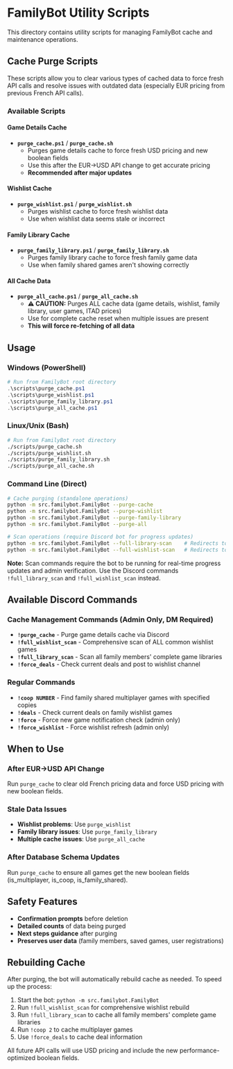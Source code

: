 # FamilyBot Utility Scripts

This directory contains utility scripts for managing FamilyBot cache and maintenance operations.

## Cache Purge Scripts

These scripts allow you to clear various types of cached data to force fresh API calls and resolve issues with outdated data (especially EUR pricing from previous French API calls).

### Available Scripts

#### Game Details Cache

- **`purge_cache.ps1`** / **`purge_cache.sh`**
  - Purges game details cache to force fresh USD pricing and new boolean fields
  - Use this after the EUR→USD API change to get accurate pricing
  - **Recommended after major updates**

#### Wishlist Cache

- **`purge_wishlist.ps1`** / **`purge_wishlist.sh`**
  - Purges wishlist cache to force fresh wishlist data
  - Use when wishlist data seems stale or incorrect

#### Family Library Cache

- **`purge_family_library.ps1`** / **`purge_family_library.sh`**
  - Purges family library cache to force fresh family game data
  - Use when family shared games aren't showing correctly

#### All Cache Data

- **`purge_all_cache.ps1`** / **`purge_all_cache.sh`**
  - **⚠️ CAUTION:** Purges ALL cache data (game details, wishlist, family library, user games, ITAD prices)
  - Use for complete cache reset when multiple issues are present
  - **This will force re-fetching of all data**

## Usage

### Windows (PowerShell)

```powershell
# Run from FamilyBot root directory
.\scripts\purge_cache.ps1
.\scripts\purge_wishlist.ps1
.\scripts\purge_family_library.ps1
.\scripts\purge_all_cache.ps1
```

### Linux/Unix (Bash)

```bash
# Run from FamilyBot root directory
./scripts/purge_cache.sh
./scripts/purge_wishlist.sh
./scripts/purge_family_library.sh
./scripts/purge_all_cache.sh
```

### Command Line (Direct)

```bash
# Cache purging (standalone operations)
python -m src.familybot.FamilyBot --purge-cache
python -m src.familybot.FamilyBot --purge-wishlist
python -m src.familybot.FamilyBot --purge-family-library
python -m src.familybot.FamilyBot --purge-all

# Scan operations (require Discord bot for progress updates)
python -m src.familybot.FamilyBot --full-library-scan    # Redirects to Discord command
python -m src.familybot.FamilyBot --full-wishlist-scan   # Redirects to Discord command
```

**Note:** Scan commands require the bot to be running for real-time progress updates and admin verification. Use the Discord commands `!full_library_scan` and `!full_wishlist_scan` instead.

## Available Discord Commands

### Cache Management Commands (Admin Only, DM Required)

- **`!purge_cache`** - Purge game details cache via Discord
- **`!full_wishlist_scan`** - Comprehensive scan of ALL common wishlist games
- **`!full_library_scan`** - Scan all family members' complete game libraries
- **`!force_deals`** - Check current deals and post to wishlist channel

### Regular Commands

- **`!coop NUMBER`** - Find family shared multiplayer games with specified copies
- **`!deals`** - Check current deals on family wishlist games
- **`!force`** - Force new game notification check (admin only)
- **`!force_wishlist`** - Force wishlist refresh (admin only)

## When to Use

### After EUR→USD API Change

Run `purge_cache` to clear old French pricing data and force USD pricing with new boolean fields.

### Stale Data Issues

- **Wishlist problems**: Use `purge_wishlist`
- **Family library issues**: Use `purge_family_library`
- **Multiple cache issues**: Use `purge_all_cache`

### After Database Schema Updates

Run `purge_cache` to ensure all games get the new boolean fields (is_multiplayer, is_coop, is_family_shared).

## Safety Features

- **Confirmation prompts** before deletion
- **Detailed counts** of data being purged
- **Next steps guidance** after purging
- **Preserves user data** (family members, saved games, user registrations)

## Rebuilding Cache

After purging, the bot will automatically rebuild cache as needed. To speed up the process:

1. Start the bot: `python -m src.familybot.FamilyBot`
2. Run `!full_wishlist_scan` for comprehensive wishlist rebuild
3. Run `!full_library_scan` to cache all family members' complete game libraries
4. Run `!coop 2` to cache multiplayer games
5. Use `!force_deals` to cache deal information

All future API calls will use USD pricing and include the new performance-optimized boolean fields.
